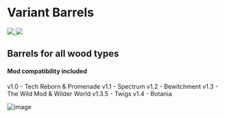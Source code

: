 # Variant Barrels
<a href="http:/www.curseforge.com/minecraft/mc-mods/variant-barrels-fabric"><img src="http://cf.way2muchnoise.eu/full_576766_downloads.svg">
 <img src="http://cf.way2muchnoise.eu/versions/576766.svg"></a>
 </p>

## Barrels for all wood types

#### Mod compatibility included
v1.0 - Tech Reborn & Promenade
v1.1 - Spectrum
v1.2 - Bewitchment
v1.3 - The Wild Mod & Wilder World
v1.3.5 - Twigs
v1.4 - Botania

![image](https://user-images.githubusercontent.com/7688001/152662619-f63b1c49-8b6f-4b4c-9f3a-9f9e405b1f7e.png)
